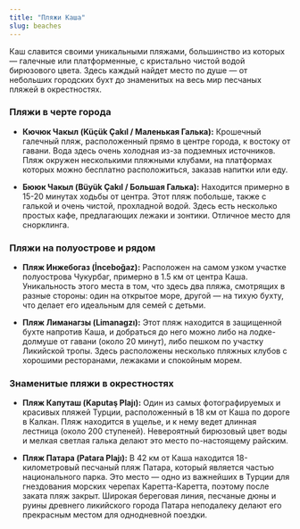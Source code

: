 ```yaml
---
title: "Пляжи Каша"
slug: beaches
---
```


Каш славится своими уникальными пляжами, большинство из которых — галечные или платформенные, с кристально чистой водой бирюзового цвета. Здесь каждый найдет место по душе — от небольших городских бухт до знаменитых на весь мир песчаных пляжей в окрестностях.

### Пляжи в черте города

*   **Кючюк Чакыл (Küçük Çakıl / Маленькая Галька):** Крошечный галечный пляж, расположенный прямо в центре города, к востоку от гавани. Вода здесь очень холодная из-за подземных источников. Пляж окружен несколькими пляжными клубами, на платформах которых можно бесплатно расположиться, заказав напитки или еду.

*   **Бююк Чакыл (Büyük Çakıl / Большая Галька):** Находится примерно в 15-20 минутах ходьбы от центра. Этот пляж побольше, также с галькой и очень чистой, прохладной водой. Здесь есть несколько простых кафе, предлагающих лежаки и зонтики. Отличное место для снорклинга.

### Пляжи на полуострове и рядом

*   **Пляж Инжебогаз (İnceboğaz):** Расположен на самом узком участке полуострова Чукурбаг, примерно в 1.5 км от центра Каша. Уникальность этого места в том, что здесь два пляжа, смотрящих в разные стороны: один на открытое море, другой — на тихую бухту, что делает его идеальным для семей с детьми.

*   **Пляж Лиманагзы (Limanagzı):** Этот пляж находится в защищенной бухте напротив Каша, и добраться до него можно либо на лодке-долмуше от гавани (около 20 минут), либо пешком по участку Ликийской тропы. Здесь расположены несколько пляжных клубов с хорошими ресторанами, лежаками и спокойным морем.

### Знаменитые пляжи в окрестностях

*   **Пляж Капуташ (Kaputaş Plajı):** Один из самых фотографируемых и красивых пляжей Турции, расположенный в 18 км от Каша по дороге в Калкан. Пляж находится в ущелье, и к нему ведет длинная лестница (около 200 ступеней). Невероятный бирюзовый цвет воды и мелкая светлая галька делают это место по-настоящему райским.

*   **Пляж Патара (Patara Plajı):** В 42 км от Каша находится 18-километровый песчаный пляж Патара, который является частью национального парка. Это место — одно из важнейших в Турции для гнездования морских черепах Каретта-Каретта, поэтому после заката пляж закрыт. Широкая береговая линия, песчаные дюны и руины древнего ликийского города Патара неподалеку делают его прекрасным местом для однодневной поездки. 